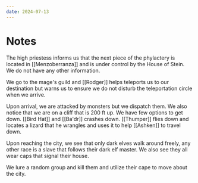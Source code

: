 ```yaml
---
date: 2024-07-13
---
```


# Notes

The high priestess informs us that the next piece of the phylactery is located in [[Menzoberranza]] and is under control by the House of Stein. We do not have any other information.

We go to the mage's guild and [[Rodger]] helps teleports us to our destination but warns us to ensure we do not disturb the teleportation circle when we arrive.

Upon arrival, we are attacked by monsters but we dispatch them. We also notice that we are on a cliff that is 200 ft up. We have few options to get down. [[Bird Hat]] and [[Ba'dr]] crashes down. [[Thumper]] flies down and locates a lizard that he wrangles and uses it to help [[Ashken]] to travel down.

Upon reaching the city, we see that only dark elves walk around freely, any other race is a slave that follows their dark elf master. We also see they all wear caps that signal their house.

We lure a random group and kill them and utilize their cape to move about the city.